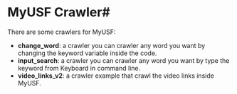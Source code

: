 # MyUSF Crawler#

There are some crawlers for MyUSF:

* __change_word__: a crawler you can crawler any word you want by changing the keyword variable inside the code.
* __input_search__: a crawler you can crawler any word you want by type the keyword from Keyboard in command line.
* __video_links_v2__: a crawler example that crawl the video links inside MyUSF.
